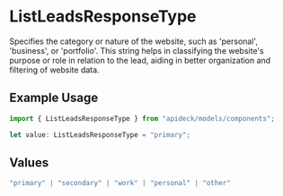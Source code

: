 # ListLeadsResponseType

Specifies the category or nature of the website, such as 'personal', 'business', or 'portfolio'. This string helps in classifying the website's purpose or role in relation to the lead, aiding in better organization and filtering of website data.

## Example Usage

```typescript
import { ListLeadsResponseType } from "apideck/models/components";

let value: ListLeadsResponseType = "primary";
```

## Values

```typescript
"primary" | "secondary" | "work" | "personal" | "other"
```